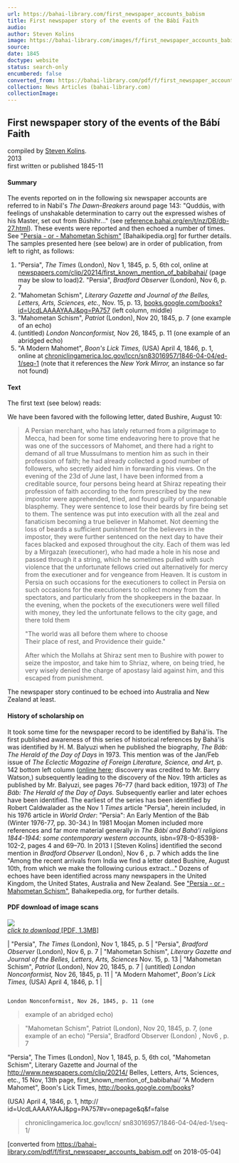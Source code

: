 ```yaml
---
url: https://bahai-library.com/first_newspaper_accounts_babism
title: First newspaper story of the events of the Bábí Faith
audio: 
author: Steven Kolins
image: https://bahai-library.com/images/f/first_newspaper_accounts_babism.jpg
source: 
date: 1845
doctype: website
status: search-only
encumbered: false
converted_from: https://bahai-library.com/pdf/f/first_newspaper_accounts_babism.pdf
collection: News Articles (bahai-library.com)
collectionImage: 
---
```



## First newspaper story of the events of the Bábí Faith

compiled by [Steven Kolins](https://bahai-library.com/author/Steven%20Kolins).  
2013  
first written or published 1845-11


#### Summary

The events reported on in the following six newspaper accounts are referred to in Nabil's _The Dawn-Breakers_ around page 143: "Quddús, with feelings of unshakable determination to carry out the expressed wishes of his Master, set out from Búshihr..." (see [reference.bahai.org/en/t/nz/DB/db-27.html](http://reference.bahai.org/en/t/nz/DB/db-27.html)). These events were reported and then echoed a number of times. See ["Persia - or - Mahometan Schism"](http://bahaikipedia.org/%22Persia_-_or_-_Mahometan_Schism%22) \[Bahaikipedia.org\] for further details. The samples presented here (see below) are in order of publication, from left to right, as follows:

1.  "Persia", _The Times_ (London), Nov 1, 1845, p. 5, 6th col, online at [newspapers.com/clip/20214/first\_known\_mention\_of\_babibahai/](http://www.newspapers.com/clip/20214/first_known_mention_of_babibahai/)
(page may be slow to load)2.  "Persia", _Bradford Observer_ (London), Nov 6, p. 7
3.  "Mahometan Schism", _Literary Gazette and Journal of the Belles, Letters, Arts, Sciences, etc.,_ Nov. 15, p. 13, [books.google.com/books?id=UcdLAAAAYAAJ&pg=PA757](http://books.google.com/books?id=UcdLAAAAYAAJ&pg=PA757#v=onepage&q&f=false) (left column, middle)
4.  "Mahometan Schism", _Patriot_ (London), Nov 20, 1845, p. 7 (one example of an echo)
5.  (untitled) _London Nonconformist,_ Nov 26, 1845, p. 11 (one example of an abridged echo)
6.  "A Modern Mahomet", _Boon's Lick Times,_ (USA) April 4, 1846, p. 1, online at [chroniclingamerica.loc.gov/lccn/sn83016957/1846-04-04/ed-1/seq-1](http://chroniclingamerica.loc.gov/lccn/sn83016957/1846-04-04/ed-1/seq-1/) (note that it references the _New York Mirror,_ an instance so far not found)

#### Text

The first text (see below) reads:

We have been favored with the following letter, dated Bushire, August 10:

> A Persian merchant, who has lately returned from a pilgrimage to Mecca, had been for some time endeavoring here to prove that he was one of the successors of Mahomet, and there had a right to demand of all true Mussulmans to mention him as such in their profession of faith; he had already collected a good number of followers, who secretly aided him in forwarding his views. On the evening of the 23d of June last, I have been informed from a creditable source, four persons being heard at Shiraz repeating their profession of faith according to the form prescribed by the new impostor were apprehended, tried, and found guilty of unpardonable blasphemy. They were sentence to lose their beards by fire being set to them. The sentence was put into execution with all the zeal and fanaticism becoming a true believer in Mahomet. Not deeming the loss of beards a sufficient punishment for the believers in the impostor, they were further sentenced on the next day to have their faces blacked and exposed throughout the city. Each of them was led by a Mirgazah (executioner), who had made a hole in his nose and passed through it a string, which he sometimes pulled with such violence that the unfortunate fellows cried out alternatively for mercy from the executioner and for vengeance from Heaven. It is custom in Persia on such occasions for the executioners to collect in Persia on such occasions for the executioners to collect money from the spectators, and particularly from the shopkeepers in the bazaar. In the evening, when the pockets of the executioners were well filled with money, they led the unfortunate fellows to the city gage, and there told them
> 
> "The world was all before them where to choose  
> Their place of rest, and Providence their guide."
> 
> After which the Mollahs at Shiraz sent men to Bushire with power to seize the impostor, and take him to Shriaz, where, on being tried, he very wisely denied the charge of apostasy laid against him, and this escaped from punishment.

The newspaper story continued to be echoed into Australia and New Zealand at least.

#### History of scholarship on

It took some time for the newspaper record to be identified by Bahá'ís. The first published awareness of this series of historical references by Bahá'ís was identified by H. M. Balyuzi when he published the biography, _The Báb: The Herald of the Day of Days_ in 1973. This mention was of the Jan/Feb issue of _The Eclectic Magazine of Foreign Literature, Science, and Art,_ p. 142 bottom left column ([online here](http://books.google.com/books?id=4MIRAAAAYAAJ&pg=PA142&source=bl&ots=4SwLtu-E-s&sig=NKh_ROwwOLmFVOp5sktY_kTnX-%20g&hl=en&sa=X&ei=WPA0UaPVIZCK8QT3j4HgCQ&ved=0CFMQ6AEwBw#v=onepage&q&f=false); discovery was credited to Mr. Barry Watson,) subsequently leading to the discovery of the Nov. 19th articles as published by Mr. Balyuzi, see pages 76–77 (hard back edition, 1973) of _The Báb: The Herald of the Day of Days._ Subsequently earlier and later echoes have been identified. The earliest of the series has been identified by Robert Caldwalader as the Nov 1 _Times_ article "Persia", herein included, in his 1976 article in _World Order_: "Persia": An Early Mention of the Báb (Winter 1976-77, pp. 30-34.) In 1981 Moojan Momen included more references and far more material generally in _The Bábí and Bahá'í religions 1844-1944: some contemporary western accounts,_ isbn=978-0-85398-102-2, pages 4 and 69–70. In 2013 I \[Steven Kolins\] identified the second mention in _Bradford Observer_ (London), Nov 6 , p. 7 which adds the line "Among the recent arrivals from India we find a letter dated Bushire, August 10th, from which we make the following curious extract..." Dozens of echoes have been identified across many newspapers in the United Kingdom, the United States, Australia and New Zealand. See ["Persia - or - Mahometan Schism"](http://bahaikipedia.org/%22Persia_-_or_-_Mahometan_Schism%22), Bahaikepedia.org, for further details.

#### PDF download of image scans

[![](https://bahai-library.com/images/f/first_newspaper_accounts_babism.jpg)  
_click to download_ \[PDF, 1.3MB\]](https://bahai-library.com/pdf/f/first_newspaper_accounts_babism.pdf)

| "Persia", _The Times_ (London), Nov 1, 1845, p. 5 | "Persia", _Bradford Observer_ (London), Nov 6, p. 7 | "Mahometan Schism", _Literary Gazette and Journal of the Belles, Letters, Arts, Sciences_ Nov. 15, p. 13 | "Mahometan Schism", _Patriot_ (London), Nov 20, 1845, p. 7 | (untitled) _London Nonconformist,_ Nov 26, 1845, p. 11 | "A Modern Mahomet", _Boon's Lick Times,_ (USA) April 4, 1846, p. 1 |


                                                                                                                                                                                         London Nonconformist, Nov 26, 1845, p. 11 (one
> example of an abridged echo)

> "Mahometan Schism", Patriot (London), Nov 20, 1845, p. 7,
> (one example of an echo)
"Persia", Bradford Observer (London) , Nov6 , p. 7

"Persia", The Times (London), Nov 1, 1845, p. 5, 6th col,        "Mahometan Schism", Literary Gazette and Journal of the
http://www.newspapers.com/clip/20214/                            Belles, Letters, Arts, Sciences, etc., 15 Nov, 13th page,
first_known_mention_of_babibahai/                                                                                                                                                                         "A Modern Mahomet", Boon's Lick Times,
http://books.google.com/books?

(USA) April 4, 1846, p. 1, http://
id=UcdLAAAAYAAJ&pg=PA757#v=onepage&q&f=false

> chroniclingamerica.loc.gov/lccn/
> sn83016957/1846-04-04/ed-1/seq-1/


[converted from https://bahai-library.com/pdf/f/first_newspaper_accounts_babism.pdf on 2018-05-04]



